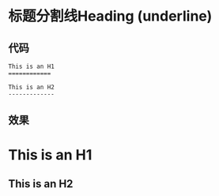# 标题分割线Heading (underline)

## 代码  
```
This is an H1
============

This is an H2
-------------
```

## 效果  
This is an H1
============

This is an H2
-------------
